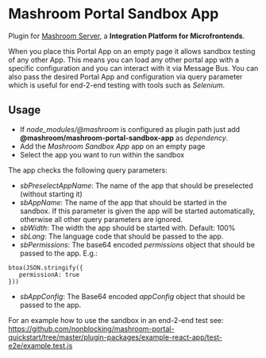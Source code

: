 
# Mashroom Portal Sandbox App

Plugin for [Mashroom Server](https://www.mashroom-server.com), a **Integration Platform for Microfrontends**.

When you place this Portal App on an empty page it allows sandbox testing of any other App.
This means you can load any other portal app with a specific configuration and you can interact with it via Message Bus.
You can also pass the desired Portal App and configuration via query parameter which is useful for end-2-end testing with tools such as _Selenium_.

## Usage

 * If *node_modules/@mashroom* is configured as plugin path just add **@mashroom/mashroom-portal-sandbox-app** as *dependency*.
 * Add the _Mashroom Sandbox App_ app on an empty page
 * Select the app you want to run within the sandbox

The app checks the following query parameters:

 * *sbPreselectAppName*: The name of the app that should be preselected (without starting it)
 * *sbAppName*: The name of the app that should be started in the sandbox.
   If this parameter is given the app will be started automatically, otherwise all other query parameters are ignored.
 * *sbWidth*: The width the app should be started with. Default: 100%
 * *sbLang*: The language code that should be passed to the app.
 * *sbPermissions*: The base64 encoded _permissions_ object that should be passed to the app. E.g.:
 ```
btoa(JSON.stringify({
    permissionA: true
}))
```
 * *sbAppConfig*: The Base64 encoded _appConfig_ object that should be passed to the app.

For an example how to use the sandbox in an end-2-end test see:
https://github.com/nonblocking/mashroom-portal-quickstart/tree/master/plugin-packages/example-react-app/test-e2e/example.test.js
